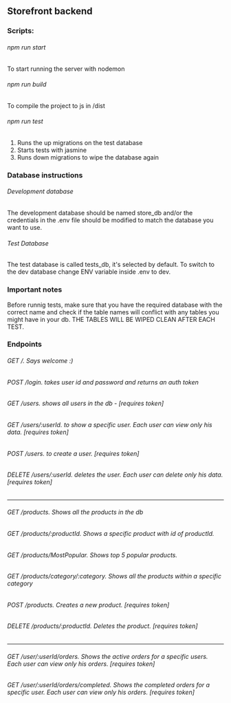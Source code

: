 ## Storefront backend

### Scripts:

###### npm run start

To start running the server with nodemon

###### npm run build

To compile the project to js in /dist

###### npm run test

1. Runs the up migrations on the test database
2. Starts tests with jasmine
3. Runs down migrations to wipe the database again

### Database instructions

###### Development database

The development database should be named store_db and/or the credentials in the .env file should be modified to match the database you want to use.

###### Test Database

The test database is called tests_db, it's selected by default. To switch to the dev database change ENV variable inside .env to dev.

### Important notes

Before runnig tests, make sure that you have the required database with the correct name and check if the table names will conflict with any tables you might have in your db. THE TABLES WILL BE WIPED CLEAN AFTER EACH TEST.

### Endpoints

###### GET /. Says welcome :)

###### POST /login. takes user id and password and returns an auth token

###### GET /users. shows all users in the db - [requires token]

###### GET /users/:userId. to show a specific user. Each user can view only his data. [requires token]

###### POST /users. to create a user. [requires token]

###### DELETE /users/:userId. deletes the user. Each user can delete only his data. [requires token]

---

###### GET /products. Shows all the products in the db

###### GET /products/:productId. Shows a specific product with id of productId.

###### GET /products/MostPopular. Shows top 5 popular products.

###### GET /products/category/:category. Shows all the products within a specific category

###### POST /products. Creates a new product. [requires token]

###### DELETE /products/:productId. Deletes the product. [requires token]

---

###### GET /user/:userId/orders. Shows the active orders for a specific users. Each user can view only his orders. [requires token]

###### GET /user/:userId/orders/completed. Shows the completed orders for a specific user. Each user can view only his orders. [requires token]
